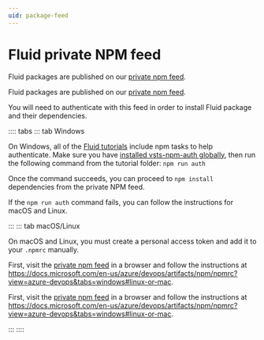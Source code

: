 ```yaml
---
uid: package-feed
---
```


# Fluid private NPM feed

<vue-markdown v-if="$themeConfig.DOCS_AUDIENCE === 'internal'">

Fluid packages are published on our [private npm
feed](https://offnet.visualstudio.com/officenet/_packaging?_a=feed&feed=fluid).

</vue-markdown>
<vue-markdown v-else>

Fluid packages are published on our [private npm
feed](https://dev.azure.com/FluidDeveloperProgram/Developer%20Preview/_packaging?_a=feed&feed=packages).

</vue-markdown>

You will need to authenticate with this feed in order to install Fluid package and their dependencies.

:::: tabs
::: tab Windows

On Windows, all of the [Fluid tutorials](../examples/README.md) include npm tasks to help authenticate. Make sure you
have [installed vsts-npm-auth globally](./README.md#install-vsts-npm-auth-windows-only), then run the following command
from the tutorial folder: `npm run auth`

Once the command succeeds, you can proceed to `npm install` dependencies from the private NPM feed.

If the `npm run auth` command fails, you can follow the instructions for macOS and Linux.

:::
::: tab macOS/Linux

On macOS and Linux, you must create a personal access token and add it to your `.npmrc` manually.

<vue-markdown v-if="$themeConfig.DOCS_AUDIENCE === 'internal'">

First, visit the [private npm feed](https://offnet.visualstudio.com/officenet/_packaging?_a=feed&feed=fluid) in a
browser and follow the instructions at
<https://docs.microsoft.com/en-us/azure/devops/artifacts/npm/npmrc?view=azure-devops&tabs=windows#linux-or-mac>.

</vue-markdown>
<vue-markdown v-else>

First, visit the [private npm
feed](https://dev.azure.com/FluidDeveloperProgram/Developer%20Preview/_packaging?_a=feed&feed=packages) in a browser and
follow the instructions at
<https://docs.microsoft.com/en-us/azure/devops/artifacts/npm/npmrc?view=azure-devops&tabs=windows#linux-or-mac>.

</vue-markdown>

:::
::::
